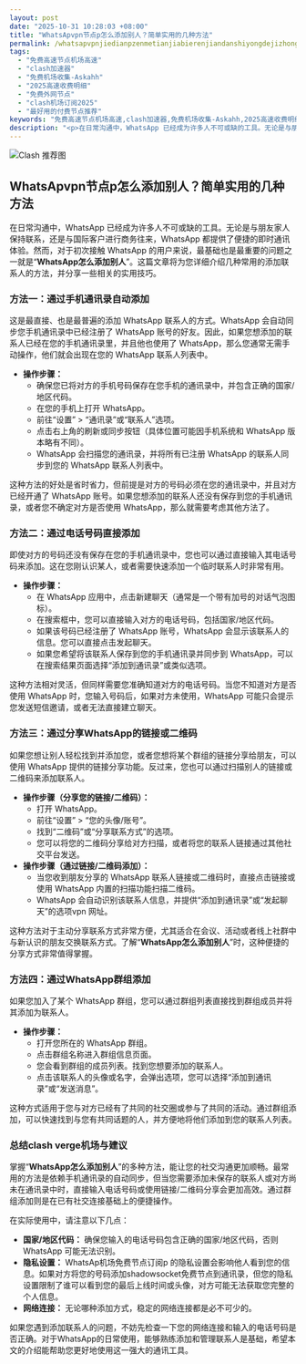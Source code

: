 ```yaml
---
layout: post
date: "2025-10-31 10:28:03 +08:00"
title: "WhatsApvpn节点p怎么添加别人？简单实用的几种方法"
permalink: /whatsapvpnjiedianpzenmetianjiabierenjiandanshiyongdejizhongfangfa/
tags:
  - "免费高速节点机场高速"
  - "clash加速器"
  - "免费机场收集-Askahh"
  - "2025高速收费明细"
  - "免费外网节点"
  - "clash机场订阅2025"
  - "最好用的付费节点推荐"
keywords: "免费高速节点机场高速,clash加速器,免费机场收集-Askahh,2025高速收费明细,免费外网节点,clash机场订阅2025,最好用的付费节点推荐"
description: "<p>在日常沟通中，WhatsApp 已经成为许多人不可或缺的工具。无论是与朋友家人保持联系，还是与国际客户进行商务往来，WhatsApp 都提供了便捷的即时通讯体验。然而，对于初次接触 WhatsApp 的用户来说，最基础也是最重要的问题之一就是“<strong>WhatsApp怎么添加别人</strong>”。这篇文章将为您详细介绍几种常用的添加联系人的方法，并分享一些相关的实用技巧。</p>"
---
```


![Clash 推荐图](https://clashjd.github.io/assets/img/clash订阅节点购买.png)

## WhatsApvpn节点p怎么添加别人？简单实用的几种方法

<p>在日常沟通中，WhatsApp 已经成为许多人不可或缺的工具。无论是与朋友家人保持联系，还是与国际客户进行商务往来，WhatsApp 都提供了便捷的即时通讯体验。然而，对于初次接触 WhatsApp 的用户来说，最基础也是最重要的问题之一就是“<strong>WhatsApp怎么添加别人</strong>”。这篇文章将为您详细介绍几种常用的添加联系人的方法，并分享一些相关的实用技巧。</p>
<h3>方法一：通过手机通讯录自动添加</h3>
<p>这是最直接、也是最普遍的添加 WhatsApp 联系人的方式。WhatsApp 会自动同步您手机通讯录中已经注册了 WhatsApp 账号的好友。因此，如果您想添加的联系人已经在您的手机通讯录里，并且他也使用了 WhatsApp，那么您通常无需手动操作，他们就会出现在您的 WhatsApp 联系人列表中。</p>
<ul>
<li><strong>操作步骤：</strong>
<ul>
<li>确保您已将对方的手机号码保存在您手机的通讯录中，并包含正确的国家/地区代码。</li>
<li>在您的手机上打开 WhatsApp。</li>
<li>前往“设置” > “通讯录”或“联系人”选项。</li>
<li>点击右上角的刷新或同步按钮（具体位置可能因手机系统和 WhatsApp 版本略有不同）。</li>
<li>WhatsApp 会扫描您的通讯录，并将所有已注册 WhatsApp 的联系人同步到您的 WhatsApp 联系人列表中。</li>
</ul>
</li>
</ul>
<p>这种方法的好处是省时省力，但前提是对方的号码必须在您的通讯录中，并且对方已经开通了 WhatsApp 账号。如果您想添加的联系人还没有保存到您的手机通讯录，或者您不确定对方是否使用 WhatsApp，那么就需要考虑其他方法了。</p>
<h3>方法二：通过电话号码直接添加</h3>
<p>即使对方的号码还没有保存在您的手机通讯录中，您也可以通过直接输入其电话号码来添加。这在您刚认识某人，或者需要快速添加一个临时联系人时非常有用。</p>
<ul>
<li><strong>操作步骤：</strong>
<ul>
<li>在 WhatsApp 应用中，点击新建聊天（通常是一个带有加号的对话气泡图标）。</li>
<li>在搜索框中，您可以直接输入对方的电话号码，包括国家/地区代码。</li>
<li>如果该号码已经注册了 WhatsApp 账号，WhatsApp 会显示该联系人的信息。您可以直接点击发起聊天。</li>
<li>如果您希望将该联系人保存到您的手机通讯录并同步到 WhatsApp，可以在搜索结果页面选择“添加到通讯录”或类似选项。</li>
</ul>
</li>
</ul>
<p>这种方法相对灵活，但同样需要您准确知道对方的电话号码。当您不知道对方是否使用 WhatsApp 时，您输入号码后，如果对方未使用，WhatsApp 可能只会提示您发送短信邀请，或者无法直接建立聊天。</p>
<h3>方法三：通过分享WhatsApp的链接或二维码</h3>
<p>如果您想让别人轻松找到并添加您，或者您想将某个群组的链接分享给朋友，可以使用 WhatsApp 提供的链接分享功能。反过来，您也可以通过扫描别人的链接或二维码来添加联系人。</p>
<ul>
<li><strong>操作步骤（分享您的链接/二维码）：</strong>
<ul>
<li>打开 WhatsApp。</li>
<li>前往“设置” > “您的头像/账号”。</li>
<li>找到“二维码”或“分享联系方式”的选项。</li>
<li>您可以将您的二维码分享给对方扫描，或者将您的联系人链接通过其他社交平台发送。</li>
</ul>
</li>
<li><strong>操作步骤（通过链接/二维码添加）：</strong>
<ul>
<li>当您收到朋友分享的 WhatsApp 联系人链接或二维码时，直接点击链接或使用 WhatsApp 内置的扫描功能扫描二维码。</li>
<li>WhatsApp 会自动识别该联系人信息，并提供“添加到通讯录”或“发起聊天”的选项vpn 网址。</li>
</ul>
</li>
</ul>
<p>这种方法对于主动分享联系方式非常方便，尤其适合在会议、活动或者线上社群中与新认识的朋友交换联系方式。了解“<strong>WhatsApp怎么添加别人</strong>”时，这种便捷的分享方式非常值得掌握。</p>
<h3>方法四：通过WhatsApp群组添加</h3>
<p>如果您加入了某个 WhatsApp 群组，您可以通过群组列表直接找到群组成员并将其添加为联系人。</p>
<ul>
<li><strong>操作步骤：</strong>
<ul>
<li>打开您所在的 WhatsApp 群组。</li>
<li>点击群组名称进入群组信息页面。</li>
<li>您会看到群组的成员列表。找到您想要添加的联系人。</li>
<li>点击该联系人的头像或名字，会弹出选项，您可以选择“添加到通讯录”或“发送消息”。</li>
</ul>
</li>
</ul>
<p>这种方式适用于您与对方已经有了共同的社交圈或参与了共同的活动。通过群组添加，可以快速找到与您有共同话题的人，并方便地将他们添加到您的联系人列表。</p>
<h3>总结clash verge机场与建议</h3>
<p>掌握“<strong>WhatsApp怎么添加别人</strong>”的多种方法，能让您的社交沟通更加顺畅。最常用的方法是依赖手机通讯录的自动同步，但当您需要添加未保存的联系人或对方尚未在通讯录中时，直接输入电话号码或使用链接/二维码分享会更加高效。通过群组添加则是在已有社交连接基础上的便捷操作。</p>
<p>在实际使用中，请注意以下几点：</p>
<ul>
<li><strong>国家/地区代码：</strong> 确保您输入的电话号码包含正确的国家/地区代码，否则 WhatsApp 可能无法识别。</li>
<li><strong>隐私设置：</strong> WhatsAp机场免费节点订阅p 的隐私设置会影响他人看到您的信息。如果对方将您的号码添加shadowsocket免费节点到通讯录，但您的隐私设置限制了谁可以看到您的最后上线时间或头像，对方可能无法获取您完整的个人信息。</li>
<li><strong>网络连接：</strong> 无论哪种添加方式，稳定的网络连接都是必不可少的。</li>
</ul>
<p>如果您遇到添加联系人的问题，不妨先检查一下您的网络连接和输入的电话号码是否正确。对于WhatsApp的日常使用，能够熟练添加和管理联系人是基础，希望本文的介绍能帮助您更好地使用这一强大的通讯工具。</p>